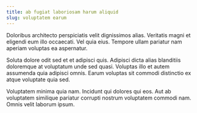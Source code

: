 ```yaml
---
title: ab fugiat laboriosam harum aliquid
slug: voluptatem earum
---
```


Doloribus architecto perspiciatis velit dignissimos alias. Veritatis magni et eligendi eum illo occaecati. Vel quia eius. Tempore ullam pariatur nam aperiam voluptas ea aspernatur.

Soluta dolore odit sed et et adipisci quis. Adipisci dicta alias blanditiis doloremque at voluptatum unde sed quasi. Voluptas illo et autem assumenda quia adipisci omnis. Earum voluptas sit commodi distinctio ex atque voluptate quia sed.

Voluptatem minima quia nam. Incidunt qui dolores qui eos. Aut ab voluptatem similique pariatur corrupti nostrum voluptatem commodi nam. Omnis velit laborum ipsum.

